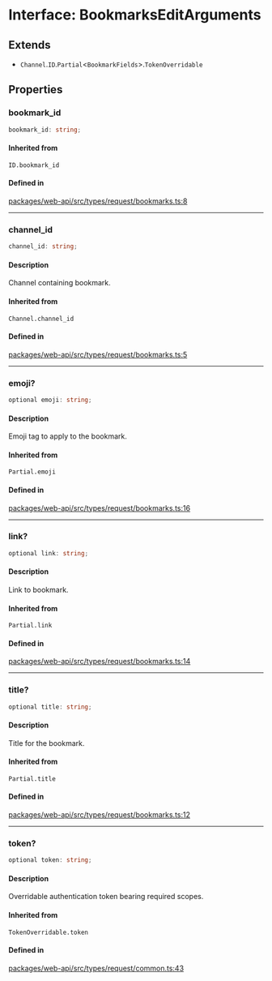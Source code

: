 # Interface: BookmarksEditArguments

## Extends

- `Channel`.`ID`.`Partial`\<`BookmarkFields`\>.`TokenOverridable`

## Properties

### bookmark\_id

```ts
bookmark_id: string;
```

#### Inherited from

`ID.bookmark_id`

#### Defined in

[packages/web-api/src/types/request/bookmarks.ts:8](https://github.com/slackapi/node-slack-sdk/blob/7b348598b763c2b7545d1042b5f0429775cfa62c/packages/web-api/src/types/request/bookmarks.ts#L8)

***

### channel\_id

```ts
channel_id: string;
```

#### Description

Channel containing bookmark.

#### Inherited from

`Channel.channel_id`

#### Defined in

[packages/web-api/src/types/request/bookmarks.ts:5](https://github.com/slackapi/node-slack-sdk/blob/7b348598b763c2b7545d1042b5f0429775cfa62c/packages/web-api/src/types/request/bookmarks.ts#L5)

***

### emoji?

```ts
optional emoji: string;
```

#### Description

Emoji tag to apply to the bookmark.

#### Inherited from

`Partial.emoji`

#### Defined in

[packages/web-api/src/types/request/bookmarks.ts:16](https://github.com/slackapi/node-slack-sdk/blob/7b348598b763c2b7545d1042b5f0429775cfa62c/packages/web-api/src/types/request/bookmarks.ts#L16)

***

### link?

```ts
optional link: string;
```

#### Description

Link to bookmark.

#### Inherited from

`Partial.link`

#### Defined in

[packages/web-api/src/types/request/bookmarks.ts:14](https://github.com/slackapi/node-slack-sdk/blob/7b348598b763c2b7545d1042b5f0429775cfa62c/packages/web-api/src/types/request/bookmarks.ts#L14)

***

### title?

```ts
optional title: string;
```

#### Description

Title for the bookmark.

#### Inherited from

`Partial.title`

#### Defined in

[packages/web-api/src/types/request/bookmarks.ts:12](https://github.com/slackapi/node-slack-sdk/blob/7b348598b763c2b7545d1042b5f0429775cfa62c/packages/web-api/src/types/request/bookmarks.ts#L12)

***

### token?

```ts
optional token: string;
```

#### Description

Overridable authentication token bearing required scopes.

#### Inherited from

`TokenOverridable.token`

#### Defined in

[packages/web-api/src/types/request/common.ts:43](https://github.com/slackapi/node-slack-sdk/blob/7b348598b763c2b7545d1042b5f0429775cfa62c/packages/web-api/src/types/request/common.ts#L43)
